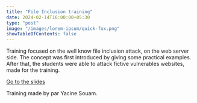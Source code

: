 ```yaml
---
title: "File Inclusion training"
date: 2024-02-14T16:00:00+05:30
type: "post"
image: "/images/lorem-ipsum/quick-fox.png"
showTableOfContents: false
---
```


Training focused on the well know file inclusion attack, on the web server side. The concept was first introduced by giving some practical examples. After that, the students were able to attack fictive vulnerables websites, made for the training.

[Go to the slides](https://drive.google.com/file/d/1z1z94cCovLmokKH-rp-RcTSs2cRQTt5L/view)

Training made by par Yacine Souam.

